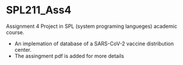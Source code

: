 # SPL211_Ass4
  Assignment 4 Project in SPL (system programing langueges) academic course.
 - An implemation of database of a SARS-CoV-2 vaccine distribution center.
 - The assingment pdf is added for more details
